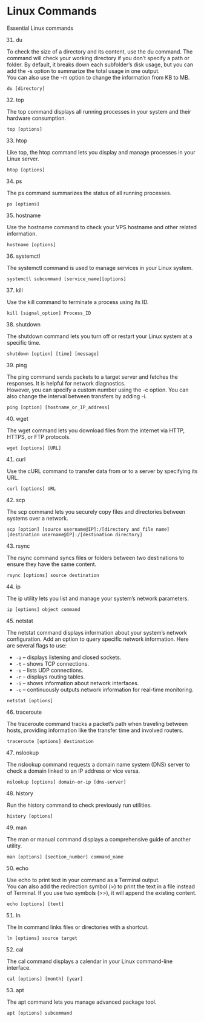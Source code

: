 # Linux Commands

Essential Linux commands

31. du

To check the size of a directory and its content, use the du command.
The command will check your working directory if you don’t specify a path or folder. By default, it breaks down each subfolder’s disk usage, but you can add the -s option to summarize the total usage in one output.  
You can also use the -m option to change the information from KB to MB.

`du [directory]`

32. top

The top command displays all running processes in your system and their hardware consumption.

`top [options]`

33. htop

Like top, the htop command lets you display and manage processes in your Linux server.

`htop [options]`

34. ps

The ps command summarizes the status of all running processes.

`ps [options]`

35. hostname

Use the hostname command to check your VPS hostname and other related information.

`hostname [options]`

36. systemctl

The systemctl command is used to manage services in your Linux system.

`systemctl subcommand [service_name][options]`

37. kill

Use the kill command to terminate a process using its ID.

`kill [signal_option] Process_ID`

38. shutdown

The shutdown command lets you turn off or restart your Linux system at a specific time.

`shutdown [option] [time] [message]`

39. ping

The ping command sends packets to a target server and fetches the responses. It is helpful for network diagnostics.  
However, you can specify a custom number using the -c option. You can also change the interval between transfers by adding -i.

`ping [option] [hostname_or_IP_address]`

40. wget

The wget command lets you download files from the internet via HTTP, HTTPS, or FTP protocols.

`wget [options] [URL]`

41. curl

Use the cURL command to transfer data from or to a server by specifying its URL.

`curl [options] URL`

42. scp

The scp command lets you securely copy files and directories between systems over a network.

`scp [option] [source username@IP]:/[directory and file name] [destination username@IP]:/[destination directory]`

43. rsync

The rsync command syncs files or folders between two destinations to ensure they have the same content.

`rsync [options] source destination`

44. ip

The ip utility lets you list and manage your system’s network parameters.

`ip [options] object command`

45. netstat

The netstat command displays information about your system’s network configuration.
Add an option to query specific network information. Here are several flags to use:

- `-a` – displays listening and closed sockets.
- `-t` – shows TCP connections.
- `-u` – lists UDP connections.
- `-r` – displays routing tables.
- `-i` – shows information about network interfaces.
- `-c` – continuously outputs network information for real-time monitoring.

`netstat [options]`

46. traceroute

The traceroute command tracks a packet’s path when traveling between hosts, providing information like the transfer time and involved routers.

`traceroute [options] destination`

47. nslookup

The nslookup command requests a domain name system (DNS) server to check a domain linked to an IP address or vice versa.

`nslookup [options] domain-or-ip [dns-server]`

48. history

Run the history command to check previously run utilities.

`history [options]`

49. man

The man or manual command displays a comprehensive guide of another utility.

`man [options] [section_number] command_name`

50. echo

Use echo to print text in your command as a Terminal output.  
You can also add the redirection symbol (>) to print the text in a file instead of Terminal. If you use two symbols (>>), it will append the existing content.

`echo [options] [text]`

51. ln

The ln command links files or directories with a shortcut.

`ln [options] source target`

52. cal

The cal command displays a calendar in your Linux command-line interface.

`cal [options] [month] [year]`

53. apt

The apt command lets you manage advanced package tool.

`apt [options] subcommand`
